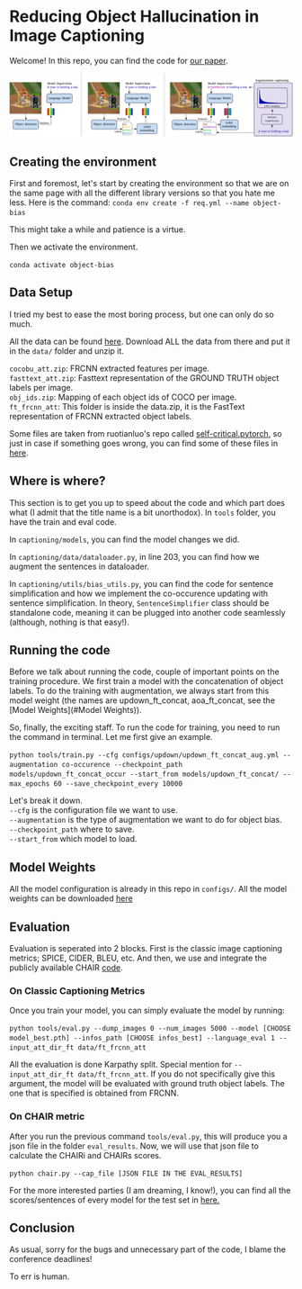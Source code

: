 # Reducing Object Hallucination in Image Captioning
Welcome! In this repo, you can find the code for [our paper](https://arxiv.org/abs/2110.01705). 

![Object-Bias Model!](./models.jpg)

## Creating the environment
First and foremost, let's start by creating the environment so that 
we are on the same page with all the different library versions so that you hate me less.
Here is the command:
`conda env create -f req.yml --name object-bias`

This might take a while and patience is a virtue.

Then we activate the environment.

`conda activate object-bias`

## Data Setup
I tried my best to ease the most boring process, but one can only do so much.

All the data can be found [here](https://cvcuab-my.sharepoint.com/:f:/g/personal/abiten_cvc_uab_cat/ErGQh6BUjORCkTBw8R6VEVQBk-TNYJxbSGwWjYRhPgXTCQ?e=qglpbQ). 
Download ALL the data from there and put it in the `data/` folder and unzip it. 

`cocobu_att.zip`: FRCNN extracted features per image.<br/>
`fasttext_att.zip`: Fasttext representation of the GROUND TRUTH object labels per image.<br/>
`obj_ids.zip`: Mapping of each object ids of COCO per image.<br/>
`ft_frcnn_att`: This folder is inside the data.zip, it is the FastText representation of FRCNN extracted object labels.<br/>

Some files are taken from ruotianluo's repo called [self-critical.pytorch](https://github.com/ruotianluo/self-critical.pytorch),
so just in case if something goes wrong, you can find some of these files in [here](https://github.com/ruotianluo/self-critical.pytorch/blob/master/data/README.md).

## Where is where?
This section is to get you up to speed about the code and 
which part does what (I admit that the title name is a bit unorthodox). 
In `tools` folder, you have the train and eval code. 

In `captioning/models`, you can find the model changes we did.

In `captioning/data/dataloader.py`, in line 203, you can find how we augment the sentences in dataloader.

In `captioning/utils/bias_utils.py`, you can find the code for sentence simplification and 
how we implement the co-occurence updating with sentence simplification. 
In theory, `SentenceSimplifier` class should be standalone code, meaning it can be plugged into another code seamlessly (although, nothing is that easy!).

## Running the code
Before we talk about running the code, couple of important points on the training procedure. 
We first train a model with the concatenation of object labels. 
To do the training with augmentation, we always start from this model weight 
(the names are updown_ft_concat, aoa_ft_concat, see the [Model Weights](#Model Weights)).

So, finally, the exciting staff. To run the code for training, you need to run the command in terminal. Let me first give an example.

`python tools/train.py --cfg configs/updown/updown_ft_concat_aug.yml --augmentation co-occurence --checkpoint_path models/updown_ft_concat_occur --start_from models/updown_ft_concat/ --max_epochs 60 --save_checkpoint_every 10000`

Let's break it down. <br/>
`--cfg` is the configuration file we want to use. <br/>
`--augmentation` is the type of augmentation we want to do for object bias.<br/> 
`--checkpoint_path` where to save.<br/>
`--start_from` which model to load. <br/>

## Model Weights
All the model configuration is already in this repo in `configs/`. 
All the model weights can be downloaded [here](https://cvcuab-my.sharepoint.com/:f:/g/personal/abiten_cvc_uab_cat/ErrTNrBc9ydLkkFfiJQrf5IB7Gt2tSL4d9zjHpZEh3uavQ?e=l3uuaW)

## Evaluation 
Evaluation is seperated into 2 blocks. First is the classic image captioning metrics; SPICE, CIDER, BLEU, etc.
And then, we use and integrate the publicly available CHAIR [code](https://github.com/LisaAnne/Hallucination).

### On Classic Captioning Metrics
Once you train your model, you can simply evaluate the model by running:

`python tools/eval.py --dump_images 0 --num_images 5000 --model [CHOOSE model_best.pth] --infos_path [CHOOSE infos_best] --language_eval 1 --input_att_dir_ft data/ft_frcnn_att`

All the evaluation is done Karpathy split. Special mention for `--input_att_dir_ft data/ft_frcnn_att`. 
If you do not specifically give this argument, the model will be evaluated with ground truth object labels. 
The one that is specified is obtained from FRCNN.


### On CHAIR metric
After you run the previous command `tools/eval.py`, this will produce you a json file in the folder `eval_results`.
Now, we will use that json file to calculate the CHAIRi and CHAIRs scores. 

`python chair.py --cap_file [JSON FILE IN THE EVAL_RESULTS]`

For the more interested parties (I am dreaming, I know!), 
you can find all the scores/sentences of every model for the test set in [here.](https://cvcuab-my.sharepoint.com/:f:/g/personal/abiten_cvc_uab_cat/Ev1yZMJVBSJOmosy8lJ7fSgB6boboxHE-zW9I2FglPaKGg?e=kPI0jG) 
## Conclusion
As usual, sorry for the bugs and unnecessary part of the code,
I blame the conference deadlines!

To err is human.
